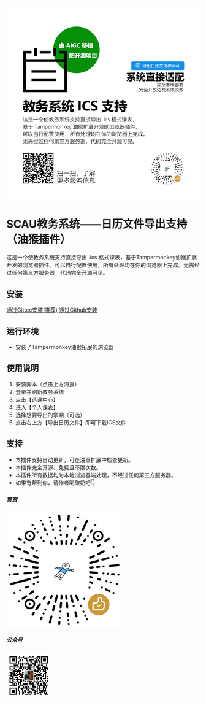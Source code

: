 ![poster](/doc/poster.png)
---
# SCAU教务系统——日历文件导出支持（油猴插件）
这是一个使教务系统支持直接导出 .ics 格式课表，基于Tampermonkey油猴扩展开发的浏览器插件。可以自行配置使用，所有处理均在你的浏览器上完成。无需经过任何第三方服务器，代码完全开源可见。
## 安装
[通过Gittee安装(推荐)](https://gitee.com/YelloooBlue/SCAUJWXT-CalendarSupport_Tampermonkey/raw/main/src/jwxtcalendar.user.js)
[通过Github安装](https://github.com/YelloooBlue/SCAUJWXT-CalendarSupport_Tampermonkey/raw/main/src/jwxtcalendar.user.js)
## 运行环境
- 安装了Tampermonkey油猴拓展的浏览器
## 使用说明
1. 安装脚本（点击上方海报）
2. 登录并刷新教务系统
3. 点击【选课中心】
4. 进入【个人课表】
5. 选择想要导出的学期（可选）
6. 点击右上方【导出日历文件】即可下载ICS文件
## 支持
- 本插件支持自动更新，可在油猴扩展中检查更新。
- 本插件完全开源、免费且不限次数。
- 本插件所有数据均为本地浏览器端处理，不经过任何第三方服务器。
- 如果有帮到你，请作者喝酸奶吧👇
##### 赞赏
![support](/doc/good.png)
##### 公众号
![mp](/doc/mp.jpg)



